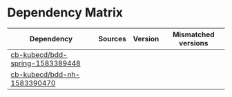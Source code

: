 # Dependency Matrix

Dependency | Sources | Version | Mismatched versions
---------- | ------- | ------- | -------------------
[cb-kubecd/bdd-spring-1583389448](https://github.com/cb-kubecd/bdd-spring-1583389448.git) |  | []() | 
[cb-kubecd/bdd-nh-1583390470](https://github.com/cb-kubecd/bdd-nh-1583390470.git) |  | []() | 
